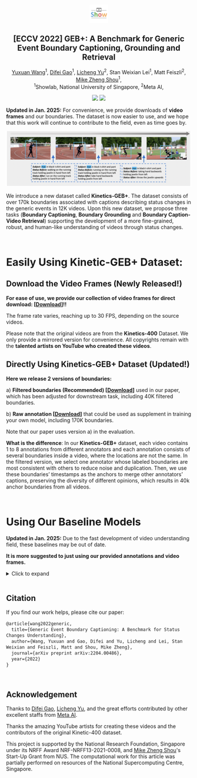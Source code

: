 <p align="center">
  <img src="figures/showlab.png" align="center" width="10%">
  
  <h2 align="center"><strong>[ECCV 2022] GEB+: A Benchmark for Generic Event Boundary Captioning, Grounding and Retrieval</strong></h2>

  <p align="center">
    <a href='https://yuxuanw.me'>Yuxuan Wang</a><sup>1</sup>,</span>
    <a href='https://scholar.google.com/citations?user=No9OsocAAAAJ&hl=en'>Difei Gao</a><sup>1</sup>,</span>
    <a href='https://lichengunc.github.io'>Licheng Yu</a><sup>2</sup>,</span>
    Stan Weixian Lei<sup>1</sup>,</span>
    Matt Feiszli<sup>2</sup>,</span>
    <a href='https://sites.google.com/view/showlab'>Mike Zheng Shou</a><sup>1</sup>,</span>
    <br>
    <sup>1</sup>Showlab, National University of Singapore,
    <sup>2</sup>Meta AI,
</p>

<div align="center">

<a href='https://yuxuan-w.github.io/GEB-plus/'><img src='https://img.shields.io/badge/Home-Website-green'></a> 
<a href='https://arxiv.org/abs/2204.00486'><img src='https://img.shields.io/badge/arXiv-2204.00486-b31b1b.svg'></a> 

</div>

<!-- # [ECCV 2022] GEB+: A Benchmark for Generic Event Boundary Captioning, Grounding and Retrieval -->
<!-- Official Site for 
[GEB+: A Benchmark for Generic Event Boundary Captioning, Grounding and Retrieval](https://arxiv.org/abs/2204.00486), ECCV 2022 -->

<!-- <a href='https://yuxuan-w.github.io/GEB-plus/'><img src='https://img.shields.io/badge/Home-Website-blue'></a> 
<a href='https://arxiv.org/abs/2204.00486'><img src='https://img.shields.io/badge/arXiv-2204.00486-b31b1b.svg'></a> 

[Yuxuan Wang](https://yuxuanw.me), [Difei Gao](https://scholar.google.com/citations?user=No9OsocAAAAJ&hl=en), [Licheng Yu](https://lichengunc.github.io), Stan Weixian Lei, Matt Feiszli, and [Mike Zheng Shou](https://sites.google.com/view/showlab) -->

**Updated in Jan. 2025:** 
For convenience, we provide downloads of **video frames** and our boundaries. 
The dataset is now easier to use, and we hope that this work will continue to contribute to the field, even as time goes by.

![image](https://github.com/Yuxuan-W/GEB-Plus/blob/main/figures/Cover.png)

We introduce a new dataset called **Kinetics-GEB+**. The dataset consists of over 170k boundaries associated with captions describing status changes in the generic events in 12K videos. Upon this new dataset, we propose three tasks (**Boundary Captioning**, **Boundary Grounding** and **Boundary Caption-Video Retrieval**) supporting the development of a more fine-grained, robust, and human-like understanding of videos through status changes.

<br/>

# Easily Using Kinetic-GEB+ Dataset:

## Download the Video Frames (Newly Released!)

**For ease of use, we provide our collection of video frames for direct download: [[Download](https://entuedu-my.sharepoint.com/:u:/g/personal/yuxuan003_e_ntu_edu_sg/EQBGnIiM3PpGs8VxfptwbIgBYnur9vuSpThH6qxUaQOU7w?e=DBAdkX)]!!**

The frame rate varies, reaching up to 30 FPS, depending on the source videos. 

Please note that the original videos are from the **Kinetics-400** Dataset. We only provide a mirrored version for convenience.
All copyrights remain with the **talented artists on YouTube who created these videos**.

## Directly Using Kinetics-GEB+ Dataset (Updated!)

**Here we release 2 versions of boundaries:**

a) **Filtered boundaries (Recommended) [[Download](https://entuedu-my.sharepoint.com/:f:/g/personal/yuxuan003_e_ntu_edu_sg/EgjogzMe_H5KquTEF7YaG0ABCpIF6rGFbaSSl1FVntfE9g?e=1wUtBt)]**  used in our paper, which has been adjusted for downstream task, including 40K filtered boundaries.

b) **Raw annotation [[Download](https://entuedu-my.sharepoint.com/:f:/g/personal/yuxuan003_e_ntu_edu_sg/EpLQLIbuoIVLhw3jHoEtyxsBoDt3sJfNr2m6LQyAPahsqg?e=C3ACFz)]**  that could be used as supplement in training your own model, including 170K boundaries.

Note that our paper uses version a) in the evaluation.

**What is the difference**: In our **Kinetics-GEB+** dataset, each video contains 1 to 8 annotations from different annotators and each annotation consists of several boundaries inside a video, where the locations are not the same. 
In the filtered version, we select one annotator whose labeled boundaries are most consistent with others to reduce noise and duplication. 
Then, we use these boundaries’ timestamps as the anchors to merge other annotators’ captions, preserving the diversity of different opinions, which results in 40k anchor boundaries from all videos.


<br/>

# Using Our Baseline Models

**Updated in Jan. 2025:** Due to the fast development of video understanding field, these baselines may be out of date.

**It is more suggested to just using our provided annotations and video frames.**

<details>
  <summary>Click to expand</summary>

## Installation

We evaluate many representative baselines in our dataset, where we also design a new **TPD (Temporal-based Pairwise Difference) Modeling** method for visual difference and achieve significant performance improvements. Besides, the results show there are still formidable challenges for current methods in the utilization of different granularities, representation of visual difference, and the accurate localization of status changes. Further analysis shows that our dataset can drive developing more powerful methods to understand status changes and thus improve video level comprehension.

![image](https://github.com/Yuxuan-W/GEB-Plus/blob/main/figures/Tasks.png)

Clone the project to run our baseline models:

`git clone https://github.com/Yuxuan-W/GEB-Plus.git`

Clone our conda environment using:

`conda env create -n ENVNAME --file environment.yml`

Note that the version of `pytorch-transformer` we use is `1.0.0`.

<br/>

## Task1: Boundary Captioning
![image](https://github.com/Yuxuan-W/GEB-Plus/blob/main/figures/Captioning_res.png)
### Preparing evaluation package
To run Boundary Captioning task, you need to download the **evaluation package** [[Download](https://github.com/LuoweiZhou/coco-caption/tree/de6f385503ac9a4305a1dcdc39c02312f9fa13fc/pycocoevalcap)] and put it under `utils` folder as:

`GEBC/utils/pycocoevalcap`

Note that the evaluation package also requires **Java**, one simple way is to install a light-weight open-jdk on your server if you haven't installed.

### Preparing features
To run Boundary Captioning task, you need to download and unzip the **features** [[Download](https://entuedu-my.sharepoint.com/:f:/g/personal/yuxuan003_e_ntu_edu_sg/EmK42CKOoHpBl28pkglYf4cB3-UuEWm_1JThKwYnLuNWcw?e=PYt1Os)], make sure you have the following path:

`GEBC/datasets/features/region_feature`

`GEBC/datasets/features/tsn_captioning_feature`

### Training from scratch
To train on the captioning baseline, execute the following command:

`python run_captioning.py --do_train --do_test --do_eval --ablation obj --evaluate_during_training`

### Testing our trained model
We only provide the checkpoint that generating our highest score in the paper [[Download](https://entuedu-my.sharepoint.com/:f:/g/personal/yuxuan003_e_ntu_edu_sg/EgAn4YTeqf5OqcFCBryU3IABhlmTiz9_y1TY91VuJLIOmQ?e=9GRM0J)].
Unzip the folder to your project, execute the following command:

`python run_captioning.py --do_test --do_eval --ablation obj --eval_model_dir $YOUR_UNZIPPED_DIR$`

### Performance of our baseline
The best performance of our baseline are achieved by _ActBERT-revised_ with _ResNet-roi+TSN_ feature:

|        | _Subject_  | _Status Before_ | _Status After_ | **Average** |
| :----: | :----: | :----: | :----: | :----: |
|  _CIDEr_ | 85.33  | 75.98 | 62.82 | **74.71** | 
| _SPICE_  | 20.10  | 20.66 | 17.81 | **19.52** | 
| _ROUGE_L_  | 39.16  | 23.70 | 21.60 | **28.15** | 


<br/>

## Task2: Boundary Grounding
![image](https://github.com/Yuxuan-W/GEB-Plus/blob/main/figures/Grounding_res.png)

Like we mentioned in the paper, we use two schemes of frame sampling when proposing the timestamp candidates who might be the answer. By default, we sampled one candidates every 3 frames (0.1s), or we used the baseline of GEBD to generate proposals. Here we provide implementations for both of them.

### Preparing features
To run Boundary Grounding task, you need to download and unzip the **features** [[Download](https://entuedu-my.sharepoint.com/:f:/g/personal/yuxuan003_e_ntu_edu_sg/EmK42CKOoHpBl28pkglYf4cB3-UuEWm_1JThKwYnLuNWcw?e=PYt1Os)], make sure you have the following path:

`GEBC/datasets/features/region_feature`

If not using GEBD proposals (By Default), you will need:
`GEBC/datasets/features/tsn_all1s_feature`

If using GEBD proposals, you will need:
`GEBC/datasets/features/tsn_gebd_feature`

### Training from scratch
To train on the grounding baseline, execute the following command:

`python run_grounding.py --do_train --do_test --do_eval --ablation obj --evaluate_during_training` (By Default)

Or if you want to use GEBD proposals in followed validation and testing after training is finished:

`python run_grounding.py --do_train --do_test --do_eval --use_gebd --ablation obj --evaluate_during_training` (Use GEBD)

### Testing our trained model
We only provide the checkpoint that generating our highest score in the paper [[Download](https://entuedu-my.sharepoint.com/:f:/g/personal/yuxuan003_e_ntu_edu_sg/EgAn4YTeqf5OqcFCBryU3IABhlmTiz9_y1TY91VuJLIOmQ?e=9GRM0J)].
Unzip the folder to your project, execute the following command:

`python run_grounding.py --do_test --do_eval --ablation obj --eval_model_dir $YOUR_UNZIPPED_DIR$` (By Default)

Or if you want to use GEBD proposals in testing:

`python run_grounding.py --do_test --do_eval --use_gebd --ablation obj --eval_model_dir $YOUR_UNZIPPED_DIR$` (Use GEBD)

### Performance of our baseline
The best performance of our baseline are achieved by _FROZEN-revised_ with _ResNet-roi+TSN_ feature:

| Threshold(s) | 0.1 | 0.2 | 0.3 | 1 | 1.5 | 2 | 2.5 | 3 | **Average** |
| :----: | :----: | :----: | :----: | :----: | :----: | :----: | :----: | :----: | :----: |
| **_Default_** | 4.28 | 8.54	| 18.33 |	31.04 |	40.48	| 47.86	| 54.81	| 61.45 | **33.35** |
| _Use GEBD_ | 4.20 | 8.48	| 18.49	| 29.91	| 39.54	| 48.37	| 55.29	| 61.55 | **33.32** |

<br/>

## Task3: Boundary Caption-Text Retrieval
![image](https://github.com/Yuxuan-W/GEB-Plus/blob/main/figures/Retrieval_res.png)

### Preparing features
To run Boundary Grounding task, you need to download and unzip the **features** [[Download](https://entuedu-my.sharepoint.com/:f:/g/personal/yuxuan003_e_ntu_edu_sg/EmK42CKOoHpBl28pkglYf4cB3-UuEWm_1JThKwYnLuNWcw?e=PYt1Os)], make sure you have the following path:

`GEBC/datasets/features/region_feature`

`GEBC/datasets/features/tsn_gebd_feature`

### Training from scratch
To train on the grounding baseline, execute the following command:

`python run_retrieval.py --do_train --do_test --do_eval --ablation obj --evaluate_during_training`

### Testing our trained model
We only provide the checkpoint that generating our highest score in the paper [[Download](https://entuedu-my.sharepoint.com/:f:/g/personal/yuxuan003_e_ntu_edu_sg/EgAn4YTeqf5OqcFCBryU3IABhlmTiz9_y1TY91VuJLIOmQ?e=9GRM0J)].
Unzip the folder to your project, execute the following command:

`python run_retrieval.py --do_test --do_eval --ablation obj --eval_model_dir $YOUR_UNZIPPED_DIR$`

### Performance of our baseline
The best performance of our baseline are achieved by _FROZEN-revised_ with _ResNet-roi+TSN_ feature extracted following the timestamps proposals generated by GEBD baseline:

| Metric | mAP | R@1 | R@5 | R@10 | R@50 |
| :----: | :----: | :----: | :----: | :----: | :----: |
| _Use GEBD_ | 23.39 |	12.80	| 34.81	| 45.66 |	68.1 |

</details>

<br/>

## Citation

If you find our work helps, please cite our paper:
```
@article{wang2022generic,
  title={Generic Event Boundary Captioning: A Benchmark for Status Changes Understanding},
  author={Wang, Yuxuan and Gao, Difei and Yu, Licheng and Lei, Stan Weixian and Feiszli, Matt and Shou, Mike Zheng},
  journal={arXiv preprint arXiv:2204.00486},
  year={2022}
}
```

<br/>

## Acknowledgement

Thanks to [Difei Gao](https://scholar.google.com/citations?user=No9OsocAAAAJ&hl=en), [Licheng Yu](https://lichengunc.github.io), and the great efforts contributed by other excellent staffs from [Meta AI](https://ai.facebook.com).

Thanks the amazing YouTube artists for creating these videos and the contributors of the original Kinetic-400 dataset.

This project is supported by the National Research Foundation, Singapore under its NRFF Award NRF-NRFF13-2021-0008, and [Mike Zheng Shou](https://sites.google.com/view/showlab)'s Start-Up Grant from NUS. The computational work for this article was partially performed on resources of the National Supercomputing Centre, Singapore.
